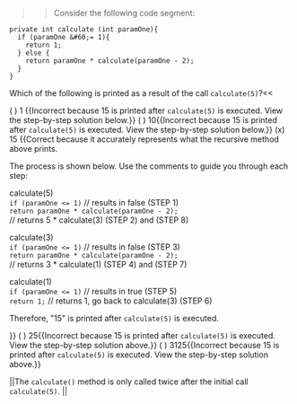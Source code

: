 >>Consider the following code segment:

```
private int calculate (int paramOne){
  if (paramOne &#60;= 1){
    return 1;
  } else {
    return paramOne * calculate(paramOne - 2);
  }
}
```

Which of the following is printed as a result of the call <code>calculate(5)</code>?<<

( ) 1 {{Incorrect because 15 is printed after <code>calculate(5)</code> is executed. View the step-by-step solution below.}}
( ) 10{{Incorrect because 15 is printed after <code>calculate(5)</code> is executed. View the step-by-step solution below.}}
(x) 15 {{Correct because it accurately represents what the recursive method above prints.
<p>The process is shown below. Use the comments to guide you through each step:</p>
<p>calculate(5)<br/>
<code>if (paramOne &#60;= 1)</code> // results in false (STEP 1)<br/>
<code>return paramOne * calculate(paramOne - 2);</code><br/> // returns 5 * calculate(3) (STEP 2) and (STEP 8)</p>
<p>calculate(3)<br/>
<code>if (paramOne &#60;= 1)</code> // results in false (STEP 3)<br/>
<code>return paramOne * calculate(paramOne - 2);</code><br/> // returns 3 * calculate(1) (STEP 4) and (STEP 7)</p>
<p>calculate(1)<br/>
<code>if (paramOne &#60;= 1)</code> // results in true (STEP 5)<br/>
<code>return 1;</code> // returns 1, go back to calculate(3) (STEP 6)</p>
<p>Therefore, "15" is printed after <code>calculate(5)</code> is executed.</p>}}
( ) 25{{Incorrect because 15 is printed after <code>calculate(5)</code> is executed. View the step-by-step solution above.}}
( ) 3125{{Incorrect because 15 is printed after <code>calculate(5)</code> is executed. View the step-by-step solution above.}}

||The <code>calculate()</code> method is only called twice after the initial call <code>calculate(5)</code>. ||

